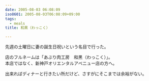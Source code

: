 ```yaml
---
date: 2005-08-03 06:08:09
iso8601: 2005-08-03T06:08:09+09:00
tags:
  - meals
title: 和黒（わっこく）

---
```


<div class="entry-body">
  <p>先週の土曜日に妻の誕生日祝いという名目で行った。</p>

  <p>店のフルネームは「あぶり肉工房　和黒（わっこく）」。<br />
    本店ではなく、新神戸オリエンタルアベニュー店の方へ。</p>

  <p>出来ればディナーと行きたい所だけど、さすがにそこまでは余裕がない。</p>

  <script type="text/javascript" src="http://maps.google.com/maps?hl=ja&amp;file=api&amp;v=2&amp;key=ABQIAAAAQeU0HlFLVzUBN_O7g8guNRQIS39eiJ8SO_anhfU-PUsCcHeT5hS9chvyJvWFtuMnot8EsDowzy_FRQ" charset="utf-8"></script>
  <script type="text/javascript">
    <![CDATA[
    //<![CDATA[
    function attachOnLoad(func) {
      window.attachEvent ?
        window.attachEvent('onload', func) :
        window.addEventListener('load', func, false);
    }

    function attachBeforeUnload(func) {
      window.attachEvent ?
        window.attachEvent('onbeforeunload', func) :
        window.addEventListener('beforeunload', func, false);
    }

    function generateGMap(mapid, address, lat, lng, zoom, maptype) {
      if (GBrowserIsCompatible()) {
        var map = new GMap2(document.getElementById(mapid));
        map.addControl(new GSmallMapControl());
        map.addControl(new GMapTypeControl());
        var center = new GLatLng(lat, lng);
        if (typeof maptype == 'string') maptype = eval(maptype);
        map.setCenter(center, zoom, maptype);
        var marker = new GMarker(center, G_DEFAULT_ICON);
        map.addOverlay(marker);
        var html = '<div style="width:12em;font-size:small">' + address + '
    ]]>
  </script>
</div>

